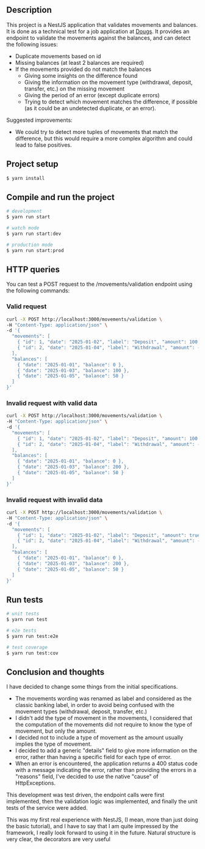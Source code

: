 ## Description

This project is a NestJS application that validates movements and balances.
It is done as a technical test for a job application at [Dougs](https://dougs.fr/).
It provides an endpoint to validate the movements against the balances, and can detect the following issues:

- Duplicate movements based on id
- Missing balances (at least 2 balances are required)
- If the movements provided do not match the balances
  - Giving some insights on the difference found
  - Giving the information on the movement type (withdrawal, deposit, transfer, etc.) on the missing movement
  - Giving the period of an error (except duplicate errors)
  - Trying to detect which movement matches the difference, if possible (as it could be an undetected duplicate, or an error).

Suggested improvements:

- We could try to detect more tuples of movements that match the difference, but this would require a more complex algorithm and could lead to false positives.

## Project setup

```bash
$ yarn install
```

## Compile and run the project

```bash
# development
$ yarn run start

# watch mode
$ yarn run start:dev

# production mode
$ yarn run start:prod
```

## HTTP queries

You can test a POST request to the /movements/validation endpoint using the following commands:

### Valid request

```bash
curl -X POST http://localhost:3000/movements/validation \
-H "Content-Type: application/json" \
-d '{
  "movements": [
    { "id": 1, "date": "2025-01-02", "label": "Deposit", "amount": 100 },
    { "id": 2, "date": "2025-01-04", "label": "Withdrawal", "amount": -50 }
  ],
  "balances": [
    { "date": "2025-01-01", "balance": 0 },
    { "date": "2025-01-03", "balance": 100 },
    { "date": "2025-01-05", "balance": 50 }
  ]
}'
```

### Invalid request with valid data

```bash
curl -X POST http://localhost:3000/movements/validation \
-H "Content-Type: application/json" \
-d '{
  "movements": [
    { "id": 1, "date": "2025-01-02", "label": "Deposit", "amount": 100 },
    { "id": 2, "date": "2025-01-04", "label": "Withdrawal", "amount": -50 }
  ],
  "balances": [
    { "date": "2025-01-01", "balance": 0 },
    { "date": "2025-01-03", "balance": 200 },
    { "date": "2025-01-05", "balance": 50 }
  ]
}'
```

### Invalid request with invalid data

```bash
curl -X POST http://localhost:3000/movements/validation \
-H "Content-Type: application/json" \
-d '{
  "movements": [
    { "id": 1, "date": "2025-01-02", "label": "Deposit", "amount": true },
    { "id": 2, "date": "2025-01-04", "label": "Withdrawal", "amount": -50 }
  ],
  "balances": [
    { "date": "2025-01-01", "balance": 0 },
    { "date": "2025-01-03", "balance": 200 },
    { "date": "2025-01-05", "balance": 50 }
  ]
}'
```

## Run tests

```bash
# unit tests
$ yarn run test

# e2e tests
$ yarn run test:e2e

# test coverage
$ yarn run test:cov
```

## Conclusion and thoughts

I have decided to change some things from the initial specifications.

- The movements wording was renamed as label and considered as the classic banking label, in order to avoid being confused with the movement types (withdrawal, deposit, transfer, etc.)
- I didn't add the type of movement in the movements, I considered that the computation of the movements did not require to know the type of movement, but only the amount.
- I decided not to include a type of movement as the amount usually implies the type of movement.
- I decided to add a generic "details" field to give more information on the error, rather than having a specific field for each type of error.
- When an error is encountered, the application returns a 400 status code with a message indicating the error, rather than providing the errors in a "reasons" field, I've decided to use the native "cause" of HttpExceptions.

This development was test driven, the endpoint calls were first implemented, then the validation logic was implemented, and finally the unit tests of the service were added.

This was my first real experience with NestJS, (I mean, more than just doing the basic tutorial), and I have to say that I am quite impressed by the framework, I really look forward to using it in the future.
Natural structure is very clear, the decorators are very useful
